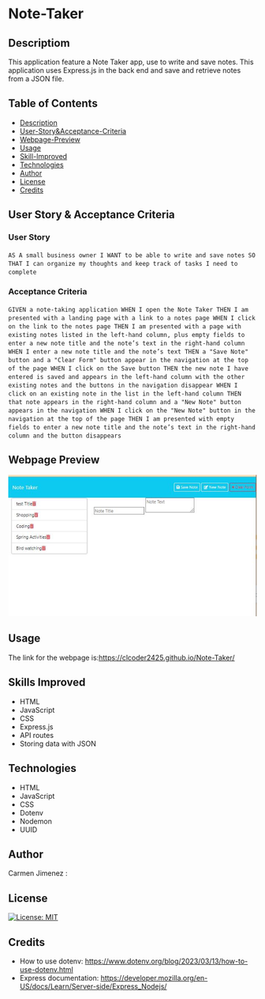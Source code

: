 # Note-Taker


## Descriptiom
This application feature a Note Taker app, use to write and save notes. This application uses Express.js in the back end and save and retrieve notes from a JSON file.

## Table of Contents
- [Description](#Description)
- [User-Story&Acceptance-Criteria](#User-Story-&-Acceptance-Criteria)
- [Webpage-Preview](#Webpage-Preview)
- [Usage](#Usage)
- [Skill-Improved](#Skill-Improved)
- [Technologies](#Technologies)
- [Author](#Author)
- [License](#license)
- [Credits](#credits)

## User Story & Acceptance Criteria

### User Story
`AS A small business owner
I WANT to be able to write and save notes
SO THAT I can organize my thoughts and keep track of tasks I need to complete`

### Acceptance Criteria
`GIVEN a note-taking application
WHEN I open the Note Taker
THEN I am presented with a landing page with a link to a notes page
WHEN I click on the link to the notes page
THEN I am presented with a page with existing notes listed in the left-hand column, plus empty fields to enter a new note title and the note’s text in the right-hand column
WHEN I enter a new note title and the note’s text
THEN a "Save Note" button and a "Clear Form" button appear in the navigation at the top of the page
WHEN I click on the Save button
THEN the new note I have entered is saved and appears in the left-hand column with the other existing notes and the buttons in the navigation disappear
WHEN I click on an existing note in the list in the left-hand column
THEN that note appears in the right-hand column and a "New Note" button appears in the navigation
WHEN I click on the "New Note" button in the navigation at the top of the page
THEN I am presented with empty fields to enter a new note title and the note’s text in the right-hand column and the button disappears `


## Webpage Preview
![webpage-preview](./public/assets/images/note_taker.JPG)


## Usage
The link for the webpage is:https://clcoder2425.github.io/Note-Taker/

## Skills Improved

- HTML 
- JavaScript
- CSS
- Express.js
- API routes
- Storing data with JSON

## Technologies
- HTML 
- JavaScript
- CSS
- Dotenv
- Nodemon
- UUID

## Author
 Carmen Jimenez : 
 
 ## License
  [![License: MIT](https://img.shields.io/badge/License-MIT-yellow.svg)](https://opensource.org/licenses/MIT)

## Credits
- How to use dotenv: https://www.dotenv.org/blog/2023/03/13/how-to-use-dotenv.html
- Express documentation: https://developer.mozilla.org/en-US/docs/Learn/Server-side/Express_Nodejs/